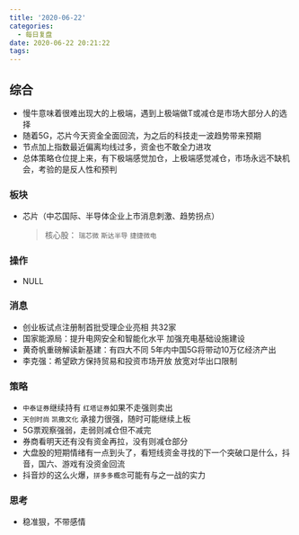 ```yaml
---
title: '2020-06-22'
categories:
  - 每日复盘
date: 2020-06-22 20:21:22
tags:
---
```

## 综合

- 慢牛意味着很难出现大的上极端，遇到上极端做T或减仓是市场大部分人的选择
- 随着5G，芯片今天资金全面回流，为之后的科技走一波趋势带来预期
- 节点加上指数最近偏离均线过多，资金也不敢全力进攻
- 总体策略仓位提上来，有下极端感觉加仓，上极端感觉减仓，市场永远不缺机会，考验的是反人性和预判

### 板块

- 芯片（中芯国际、半导体企业上市消息刺激、趋势拐点）
  > 核心股： `瑞芯微` `斯达半导` `捷捷微电`

### 操作

- NULL

### 消息

- 创业板试点注册制首批受理企业亮相 共32家
- 国家能源局：提升电网安全和智能化水平 加强充电基础设施建设
- 黄奇帆重磅解读新基建：有四大不同 5年内中国5G将带动10万亿经济产出
- 李克强：希望欧方保持贸易和投资市场开放 放宽对华出口限制

### 策略

- `中泰证券`继续持有 `红塔证券`如果不走强则卖出
- `天创时尚` `凯撒文化` 承接力很强，随时可能继续上板
- 5G票观察强弱，走弱则减仓但不减完
- 券商看明天还有没有资金再拉，没有则减仓部分
- 大盘股的短期情绪有一点到头了，看短线资金寻找的下一个突破口是什么，抖音，国六、游戏有没资金回流
- 抖音炒的这么火爆，`拼多多概念`可能有与之一战的实力

### 思考

- 稳准狠，不带感情
